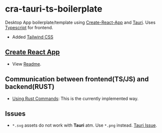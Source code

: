 # cra-tauri-ts-boilerplate

Desktop App boilerplate/template using [Create-React-App](https://create-react-app.dev/) and [Tauri](https://tauri.studio/). Uses [Typescript](https://www.typescriptlang.org/) for frontend.

- Added [Tailwind CSS](https://tailwindcss.com/)

## [Create React App](https://github.com/facebook/create-react-app)

- View [Readme](./README-CRA.md).

## Communication between frontend(TS/JS) and backend(RUST)

- [Using Rust Commands](https://tauri.studio/en/docs/usage/guides/command): This is the currently implemented way.

## Issues

- `*.svg` assets do not work with **Tauri** atm. Use `*.png` instead. [Tauri Issue](https://github.com/tauri-apps/tauri/issues/1515).
